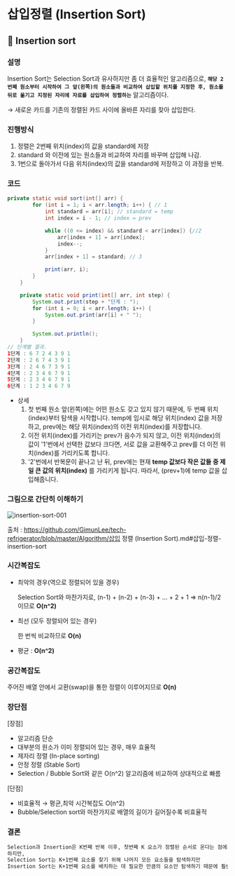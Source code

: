 # 삽입정렬 (Insertion Sort)

## 📌 Insertion sort

### 설명

Insertion Sort는  Selection Sort과 유사하지만 좀 더 효율적인 알고리즘으로, **`해당 2번째 원소부터 시작하여 그 앞(왼쪽)의 원소들과 비교하여 삽입할 위치를 지정한 후, 원소를 뒤로 옮기고 지정된 자리에 자료를 삽입하여 정렬하는`** 알고리즘이다.

→ 새로운 카드를 기존의 정렬된 카드 사이에 올바른 자리를 찾아 삽입한다.

### 진행방식

1. 정렬은 2번째 위치(index)의 값을 standard에 저장
2. standard 와 이전에 있는 원소들과 비교하여 자리를 바꾸며 삽입해 나감.
3. 1번으로 돌아가서 다음 위치(index)의 값을 standard에 저장하고 이 과정을 반복.

### 코드

```java
private static void sort(int[] arr) {
        for (int i = 1; i < arr.length; i++) { // 1
            int standard = arr[i]; // standard = temp
            int index = i - 1; // index = prev 

            while ((0 <= index) && standard < arr[index]) {//2
                arr[index + 1] = arr[index];
                index--;
            }
            arr[index + 1] = standard; // 3

            print(arr, i);
        }
    }

    private static void print(int[] arr, int step) {
        System.out.print(step + "단계 : ");
        for (int i = 0; i < arr.length; i++) {
            System.out.print(arr[i] + " ");
        }

        System.out.println();
    }
// 단계별 결과.
1단계 : 6 7 2 4 3 9 1 
2단계 : 2 6 7 4 3 9 1 
3단계 : 2 4 6 7 3 9 1 
4단계 : 2 3 4 6 7 9 1 
5단계 : 2 3 4 6 7 9 1 
6단계 : 1 2 3 4 6 7 9
```

- 상세
  1. 첫 번째 원소 앞(왼쪽)에는 어떤 원소도 갖고 있지 않기 때문에, 두 번째 위치(index)부터 탐색을 시작합니다. temp에 임시로 해당 위치(index) 값을 저장하고, prev에는 해당 위치(index)의 이전 위치(index)를 저장합니다.
  2. 이전 위치(index)를 가리키는 prev가 음수가 되지 않고, 이전 위치(index)의 값이 '1'번에서 선택한 값보다 크다면, 서로 값을 교환해주고 prev를 더 이전 위치(index)를 가리키도록 합니다.
  3. '2'번에서 반복문이 끝나고 난 뒤, prev에는 현재 **temp 값보다 작은 값들 중 제일 큰 값의 위치(index)** 를 가리키게 됩니다. 따라서, (prev+1)에 temp 값을 삽입해줍니다.

### 그림으로 간단히 이해하기

![insertion-sort-001](https://user-images.githubusercontent.com/70262329/103495110-f5b31e80-4e7c-11eb-9774-60f723574347.gif)


출처 : https://github.com/GimunLee/tech-refrigerator/blob/master/Algorithm/삽입 정렬 (Insertion Sort).md#삽입-정렬-insertion-sort

### 시간복잡도

- 최악의 경우(역으로 정렬되어 있을 경우)

  Selection Sort와 마찬가지로, (n-1) + (n-2) + (n-3) + ... + 2 + 1 ⇒ n(n-1)/2 이므로 **O(n^2)**

- 최선 (모두 정렬되어 있는 경우)

  한 번씩 비교하므로 **O(n)**

- 평균 : **O(n^2)**

### 공간복잡도

주어진 배열 안에서 교환(swap)을 통한 정렬이 이루어지므로 **O(n)**

### 장단점

[장점]

- 알고리즘 단순
- 대부분의 원소가 이미 정렬되어 있는 경우, 매우 효율적
- 제자리 정렬 (In-place sorting)
- 안정 정렬 (Stable Sort)
- Selection / Bubble Sort와 같은 O(n^2) 알고리즘에 비교하여 상대적으로 빠름

[단점]

- 비효율적 → 평균,최악 시간복잡도 O(n^2)
- Bubble/Selection sort와 마찬가지로 배열의 길이가 길어질수록 비효율적

### 결론

```html
Selection과 Insertion은 K번째 반복 이후, 첫번째 K 요소가 정렬된 순서로 온다는 점에서 유사.
하지만,
Selection Sort는 K+1번째 요소를 찾기 위해 나머지 모든 요소들을 탐색하지만
Insertion Sort는 K+1번째 요소를 배치하는 데 필요한 만큼의 요소만 탐색하기 때문에 훨씬 더 효율적으로 실행된다는 차이가 있음.
```

